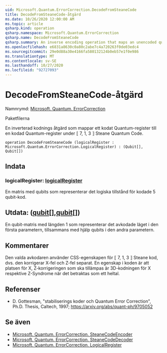 ```yaml
---
uid: Microsoft.Quantum.ErrorCorrection.DecodeFromSteaneCode
title: DecodeFromSteaneCode-åtgärd
ms.date: 10/26/2020 12:00:00 AM
ms.topic: article
qsharp.kind: operation
qsharp.namespace: Microsoft.Quantum.ErrorCorrection
qsharp.name: DecodeFromSteaneCode
qsharp.summary: An inverse encoding operation that maps an unencoded quantum register to an encoded quantum register under the ⟦7, 1, 3⟧ Steane quantum code.
ms.openlocfilehash: e6831a8630c0a80c2abe7c4a720263f0de03edc4
ms.sourcegitcommit: 29e0d88a30e4166fa580132124b0eb57e1f0e986
ms.translationtype: MT
ms.contentlocale: sv-SE
ms.lasthandoff: 10/27/2020
ms.locfileid: "92727093"
---
```

# <a name="decodefromsteanecode-operation"></a>DecodeFromSteaneCode-åtgärd

Namnrymd: [Microsoft. Quantum. ErrorCorrection](xref:Microsoft.Quantum.ErrorCorrection)

Paketfilerna [](https://nuget.org/packages/)


En inverterad kodnings åtgärd som mappar ett kodat Quantum-register till en kodad Quantum-register under ⟦ 7, 1, 3 ⟧ Steane Quantum Code.

```qsharp
operation DecodeFromSteaneCode (logicalRegister : Microsoft.Quantum.ErrorCorrection.LogicalRegister) : (Qubit[], Qubit[])
```


## <a name="input"></a>Indata

### <a name="logicalregister--logicalregister"></a>logicalRegister: [logicalRegister](xref:Microsoft.Quantum.ErrorCorrection.LogicalRegister)

En matris med qubits som representerar det logiska tillstånd för kodade 5 qubit-kod.



## <a name="output--qubitqubit"></a>Utdata: ([qubit](xref:microsoft.quantum.lang-ref.qubit)[],[qubit](xref:microsoft.quantum.lang-ref.qubit)[])

En qubit-matris med längden 1 som representerar det avkodade läget i den första parametern, tillsammans med hjälp qubits i den andra parametern.

## <a name="remarks"></a>Kommentarer

Den valda avkodaren använder CSS-egenskapen för ⟦ 7, 1, 3 ⟧ Steane kod, dvs. den korrigerar X-fel och Z-fel separat. En egenskap i koden är att platsen för X, Z-korrigeringen som ska tillämpas är 3D-kodningen för X respektive Z-Syndrome när det betraktas som ett heltal.

## <a name="references"></a>Referenser

- D. Gottesman, "stabiliserings koder och Quantum Error Correction", Ph.D. Thesis, Caltech, 1997; https://arxiv.org/abs/quant-ph/9705052

## <a name="see-also"></a>Se även

- [Microsoft. Quantum. ErrorCorrection. SteaneCodeEncoder](xref:Microsoft.Quantum.ErrorCorrection.SteaneCodeEncoder)
- [Microsoft. Quantum. ErrorCorrection. SteaneCodeDecoder](xref:Microsoft.Quantum.ErrorCorrection.SteaneCodeDecoder)
- [Microsoft. Quantum. ErrorCorrection. LogicalRegister](xref:Microsoft.Quantum.ErrorCorrection.LogicalRegister)